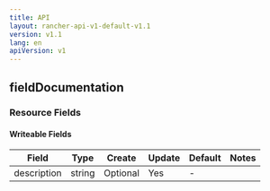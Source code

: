 ```yaml
---
title: API
layout: rancher-api-v1-default-v1.1
version: v1.1
lang: en
apiVersion: v1
---
```


## fieldDocumentation



### Resource Fields

#### Writeable Fields

Field | Type | Create | Update | Default | Notes
---|---|---|---|---|---
description | string | Optional | Yes | - | 



<br>
